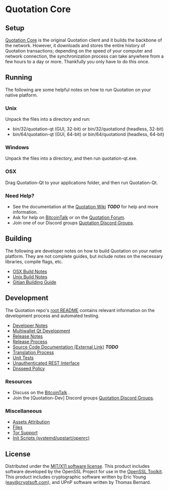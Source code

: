 Quotation Core
=====================

Setup
---------------------
[Quotation Core](http://Quotationcoin.com) is the original Quotation client and it builds the backbone of the network. However, it downloads and stores the entire history of Quotation transactions; depending on the speed of your computer and network connection, the synchronization process can take anywhere from a few hours to a day or more. Thankfully you only have to do this once.

Running
---------------------
The following are some helpful notes on how to run Quotation on your native platform.

### Unix

Unpack the files into a directory and run:

- bin/32/quotation-qt (GUI, 32-bit) or bin/32/quotationd (headless, 32-bit)
- bin/64/quotation-qt (GUI, 64-bit) or bin/64/quotationd (headless, 64-bit)

### Windows

Unpack the files into a directory, and then run quotation-qt.exe.

### OSX

Drag Quotation-Qt to your applications folder, and then run Quotation-Qt.

### Need Help?

* See the documentation at the [Quotation Wiki](https://en.bitcoin.it/wiki/Main_Page) ***TODO***
for help and more information.
* Ask for help on [BitcoinTalk](https://bitcointalk.org/index.php) or on the [Quotation Forum](http://Quotationcoin.com/).
* Join one of our Discord groups [Quotation Discord Groups](https://discord.gg/YcnvMqt).

Building
---------------------
The following are developer notes on how to build Quotation on your native platform. They are not complete guides, but include notes on the necessary libraries, compile flags, etc.

- [OSX Build Notes](build-osx.md)
- [Unix Build Notes](build-unix.md)
- [Gitian Building Guide](gitian-building.md)

Development
---------------------
The Quotation repo's [root README](https://github.com/eastcoastcrypto/Quotation/blob/master/README.md) contains relevant information on the development process and automated testing.

- [Developer Notes](developer-notes.md)
- [Multiwallet Qt Development](multiwallet-qt.md)
- [Release Notes](release-notes.md)
- [Release Process](release-process.md)
- [Source Code Documentation (External Link)](https://dev.visucore.com/bitcoin/doxygen/) ***TODO***
- [Translation Process](translation_process.md)
- [Unit Tests](unit-tests.md)
- [Unauthenticated REST Interface](REST-interface.md)
- [Dnsseed Policy](dnsseed-policy.md)

### Resources

* Discuss on the [BitcoinTalk](https://bitcointalk.org/index.php?topic=1262920.0) .
* Join the [Quotation-Dev] Discord groups [Quotation Discord Groups](https://discord.gg/YcnvMqt).

### Miscellaneous
- [Assets Attribution](assets-attribution.md)
- [Files](files.md)
- [Tor Support](tor.md)
- [Init Scripts (systemd/upstart/openrc)](init.md)

License
---------------------
Distributed under the [MIT/X11 software license](http://www.opensource.org/licenses/mit-license.php).
This product includes software developed by the OpenSSL Project for use in the [OpenSSL Toolkit](https://www.openssl.org/). This product includes
cryptographic software written by Eric Young ([eay@cryptsoft.com](mailto:eay@cryptsoft.com)), and UPnP software written by Thomas Bernard.
